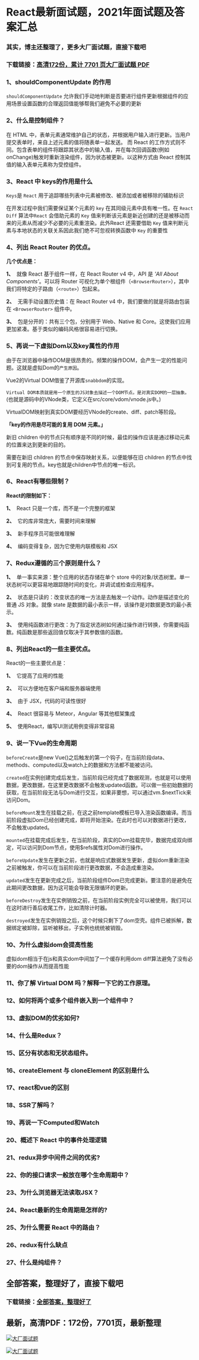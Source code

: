 # React最新面试题，2021年面试题及答案汇总

### 其实，博主还整理了，更多大厂面试题，直接下载吧

### 下载链接：[高清172份，累计 7701 页大厂面试题  PDF](https://github.com/souyunku/DevBooks/blob/master/docs/index.md)



### 1、shouldComponentUpdate 的作用

`shouldComponentUpdate` 允许我们手动地判断是否要进行组件更新根据组件的应用场景设置函数的合理返回值能够帮我们避免不必要的更新


### 2、什么是控制组件？

在 HTML 中，表单元素通常维护自己的状态，并根据用户输入进行更新。当用户提交表单时，来自上述元素的值将随表单一起发送。 而 React 的工作方式则不同。包含表单的组件将跟踪其状态中的输入值，并在每次回调函数(例如onChange)触发时重新渲染组件，因为状态被更新。以这种方式由 React 控制其值的输入表单元素称为受控组件。


### 3、React 中 keys的作用是什么

`Keys`是 `React` 用于追踪哪些列表中元素被修改、被添加或者被移除的辅助标识

在开发过程中我们需要保证某个元素的 `key` 在其同级元素中具有唯一性。在 `React Diff` 算法中`React` 会借助元素的 `Key` 值来判断该元素是新近创建的还是被移动而来的元素从而减少不必要的元素重渲染。此外React 还需要借助 `Key` 值来判断元素与本地状态的关联关系因此我们绝不可忽视转换函数中 `Key` 的重要性


### 4、列出 React Router 的优点。

**几个优点是：**

**1、**  就像 React 基于组件一样，在 React Router v4 中，API 是 _'All About Components'_。可以将 Router 可视化为单个根组件（`<BrowserRouter>`），其中我们将特定的子路由（`<route>`）包起来。

**2、**  无需手动设置历史值：在 React Router v4 中，我们要做的就是将路由包装在 `<BrowserRouter>` 组件中。

**3、**  包是分开的：共有三个包，分别用于 Web、Native 和 Core。这使我们应用更加紧凑。基于类似的编码风格很容易进行切换。


### 5、再说一下虚拟Dom以及key属性的作用

由于在浏览器中操作DOM是很昂贵的。频繁的操作DOM，会产生一定的性能问题。这就是虚拟Dom的`产生原因`。

Vue2的Virtual DOM借鉴了开源库`snabbdom`的实现。

`Virtual DOM本质就是用一个原生的JS对象去描述一个DOM节点。是对真实DOM的一层抽象。`(也就是源码中的VNode类，它定义在src/core/vdom/vnode.js中。)

VirtualDOM映射到真实DOM要经历VNode的create、diff、patch等阶段。

**「key的作用是尽可能的复用 DOM 元素。」**

新旧 children 中的节点只有顺序是不同的时候，最佳的操作应该是通过移动元素的位置来达到更新的目的。

需要在新旧 children 的节点中保存映射关系，以便能够在旧 children 的节点中找到可复用的节点。key也就是children中节点的唯一标识。


### 6、React有哪些限制？

**React的限制如下：**

**1、**  React 只是一个库，而不是一个完整的框架

**2、**  它的库非常庞大，需要时间来理解

**3、**  新手程序员可能很难理解

**4、**  编码变得复杂，因为它使用内联模板和 JSX


### 7、Redux遵循的三个原则是什么？

**1、**  单一事实来源：整个应用的状态存储在单个 store 中的对象/状态树里。单一状态树可以更容易地跟踪随时间的变化，并调试或检查应用程序。

**2、**  状态是只读的：改变状态的唯一方法是去触发一个动作。动作是描述变化的普通 JS 对象。就像 state 是数据的最小表示一样，该操作是对数据更改的最小表示。

**3、**  使用纯函数进行更改：为了指定状态树如何通过操作进行转换，你需要纯函数。纯函数是那些返回值仅取决于其参数值的函数。


### 8、列出React的一些主要优点。

React的一些主要优点是：

**1、**  它提高了应用的性能

**2、**  可以方便地在客户端和服务器端使用

**3、**  由于 JSX，代码的可读性很好

**4、**  React 很容易与 Meteor，Angular 等其他框架集成

**5、**  使用React，编写UI测试用例变得非常容易


### 9、说一下Vue的生命周期

`beforeCreate`是new Vue()之后触发的第一个钩子，在当前阶段data、methods、computed以及watch上的数据和方法都不能被访问。

`created`在实例创建完成后发生，当前阶段已经完成了数据观测，也就是可以使用数据，更改数据，在这里更改数据不会触发updated函数。可以做一些初始数据的获取，在当前阶段无法与Dom进行交互，如果非要想，可以通过vm.$nextTick来访问Dom。

`beforeMount`发生在挂载之前，在这之前template模板已导入渲染函数编译。而当前阶段虚拟Dom已经创建完成，即将开始渲染。在此时也可以对数据进行更改，不会触发updated。

`mounted`在挂载完成后发生，在当前阶段，真实的Dom挂载完毕，数据完成双向绑定，可以访问到Dom节点，使用$refs属性对Dom进行操作。

`beforeUpdate`发生在更新之前，也就是响应式数据发生更新，虚拟dom重新渲染之前被触发，你可以在当前阶段进行更改数据，不会造成重渲染。

`updated`发生在更新完成之后，当前阶段组件Dom已完成更新。要注意的是避免在此期间更改数据，因为这可能会导致无限循环的更新。

`beforeDestroy`发生在实例销毁之前，在当前阶段实例完全可以被使用，我们可以在这时进行善后收尾工作，比如清除计时器。

`destroyed`发生在实例销毁之后，这个时候只剩下了dom空壳。组件已被拆解，数据绑定被卸除，监听被移出，子实例也统统被销毁。


### 10、为什么虚拟dom会提高性能

虚拟dom相当于在js和真实dom中间加了一个缓存利用dom diff算法避免了没有必要的dom操作从而提高性能


### 11、你了解 Virtual DOM 吗？解释一下它的工作原理。
### 12、如何将两个或多个组件嵌入到一个组件中？
### 13、虚拟DOM的优劣如何?
### 14、什么是Redux？
### 15、区分有状态和无状态组件。
### 16、createElement 与 cloneElement 的区别是什么
### 17、react和vue的区别
### 18、SSR了解吗？
### 19、再说一下Computed和Watch
### 20、概述下 React 中的事件处理逻辑
### 21、redux异步中间件之间的优劣?
### 22、你的接口请求一般放在哪个生命周期中？
### 23、为什么浏览器无法读取JSX？
### 24、React最新的生命周期是怎样的?
### 25、为什么需要 React 中的路由？
### 26、redux有什么缺点
### 27、什么是纯组件？




## 全部答案，整理好了，直接下载吧

### 下载链接：[全部答案，整理好了](https://www.souyunku.com/wp-content/uploads/weixin/githup-weixin-2.png)




## 最新，高清PDF：172份，7701页，最新整理

[![大厂面试题](https://www.souyunku.com/wp-content/uploads/weixin/mst.png "架构师专栏")](https://www.souyunku.com/wp-content/uploads/weixin/githup-weixin.png "架构师专栏")

[![大厂面试题](https://www.souyunku.com/wp-content/uploads/weixin/githup-weixin.png "架构师专栏")](https://www.souyunku.com/wp-content/uploads/weixin/githup-weixin.png "架构师专栏")
